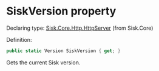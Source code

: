 <!--

Copyrights 2023 Sisk Framework - CypherPotato
Published under MIT license

!!! DO NOT EDIT THIS FILE !!!
This file was generated by a tool in the Sisk package. To edit the information in this documentation,
edit the XML documentation present in the Sisk source code.

-->


# SiskVersion property

Declaring type: [Sisk.Core.Http.HttpServer](/spec/Sisk.Core.Http.HttpServer.md) (from Sisk.Core)


Definition:

```cs
public static Version SiskVersion { get; }
```

Gets the current Sisk version.

